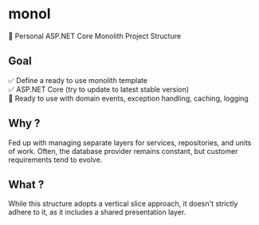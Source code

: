 # monol
🐠 Personal ASP.NET Core Monolith Project Structure

## Goal
✅ Define a ready to use monolith template\
✅ ASP.NET Core (try to update to latest stable version)\
🚧 Ready to use with domain events, exception handling, caching, logging

## Why ?
Fed up with managing separate layers for services, repositories, and units of work. Often, the database provider remains constant, but customer requirements tend to evolve.

## What ?
While this structure adopts a vertical slice approach, it doesn't strictly adhere to it, as it includes a shared presentation layer.
